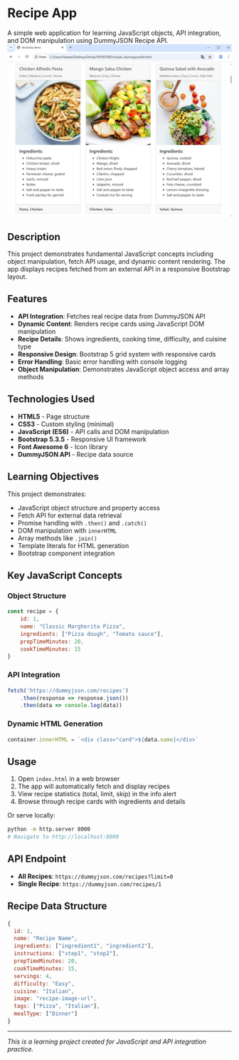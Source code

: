 # Recipe App

A simple web application for learning JavaScript objects, API integration, and DOM manipulation using DummyJSON Recipe API.
![Recipes](recipes_dummyjson_photo.png)

## Description

This project demonstrates fundamental JavaScript concepts including object manipulation, fetch API usage, and dynamic content rendering. The app displays recipes fetched from an external API in a responsive Bootstrap layout.

## Features

- **API Integration**: Fetches real recipe data from DummyJSON API
- **Dynamic Content**: Renders recipe cards using JavaScript DOM manipulation
- **Recipe Details**: Shows ingredients, cooking time, difficulty, and cuisine type
- **Responsive Design**: Bootstrap 5 grid system with responsive cards
- **Error Handling**: Basic error handling with console logging
- **Object Manipulation**: Demonstrates JavaScript object access and array methods

## Technologies Used

- **HTML5** - Page structure
- **CSS3** - Custom styling (minimal)
- **JavaScript (ES6)** - API calls and DOM manipulation
- **Bootstrap 5.3.5** - Responsive UI framework
- **Font Awesome 6** - Icon library
- **DummyJSON API** - Recipe data source

## Learning Objectives

This project demonstrates:
- JavaScript object structure and property access
- Fetch API for external data retrieval
- Promise handling with `.then()` and `.catch()`
- DOM manipulation with `innerHTML`
- Array methods like `.join()`
- Template literals for HTML generation
- Bootstrap component integration

## Key JavaScript Concepts

### Object Structure
```javascript
const recipe = {
    id: 1,
    name: "Classic Margherita Pizza",
    ingredients: ["Pizza dough", "Tomato sauce"],
    prepTimeMinutes: 20,
    cookTimeMinutes: 15
}
```

### API Integration
```javascript
fetch('https://dummyjson.com/recipes')
    .then(response => response.json())
    .then(data => console.log(data))
```

### Dynamic HTML Generation
```javascript
container.innerHTML = `<div class="card">${data.name}</div>`
```

## Usage

1. Open `index.html` in a web browser
2. The app will automatically fetch and display recipes
3. View recipe statistics (total, limit, skip) in the info alert
4. Browse through recipe cards with ingredients and details

Or serve locally:
```bash
python -m http.server 8000
# Navigate to http://localhost:8000
```

## API Endpoint

- **All Recipes**: `https://dummyjson.com/recipes?limit=0`
- **Single Recipe**: `https://dummyjson.com/recipes/1`

## Recipe Data Structure

```javascript
{
  id: 1,
  name: "Recipe Name",
  ingredients: ["ingredient1", "ingredient2"],
  instructions: ["step1", "step2"],
  prepTimeMinutes: 20,
  cookTimeMinutes: 15,
  servings: 4,
  difficulty: "Easy",
  cuisine: "Italian",
  image: "recipe-image-url",
  tags: ["Pizza", "Italian"],
  mealType: ["Dinner"]
}
```
---

*This is a learning project created for JavaScript and API integration practice.*
